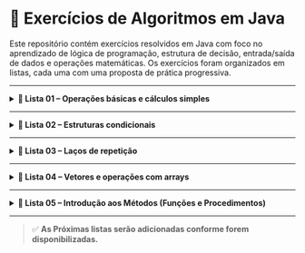 # 📘 Exercícios de Algoritmos em Java

Este repositório contém exercícios resolvidos em Java com foco no aprendizado de lógica de programação, estrutura de decisão, entrada/saída de dados e operações matemáticas. Os exercícios foram organizados em listas, cada uma com uma proposta de prática progressiva.

---
<!-- Lista01 -->
<details>
<summary><strong>📂 Lista 01 – Operações básicas e cálculos simples</strong></summary>

> ⚠️ **Instruções para esta lista:**
> 1. Os exercícios devem ser resolvidos utilizando **apenas estruturas básicas** como:
> 2. Operadores Aritméticos: `+`, `-`, `*`, `/`, `%`
> > **❌ Você não pode utilizar estruturas condicionais, arrays, listas, métodos ou estruturas de dados mais avançadas**

**🔹 [1.1](src/Lista01/L01_E01_AreaRetangulo.java)** Escreva um algoritmo para ler as dimensões de um retângulo (base e altura) e calcular a sua área.

**🔹 [1.2](src/Lista01/L01_E02_MediaAritmetica.java)** Escreva um algoritmo para ler 3 notas de um aluno e calcular a sua média final (média aritmética).

**🔹 [1.3](src/Lista01/L01_E03_MediaPonderada.java)** Escreva um algoritmo para ler 3 notas de um aluno e calcular a sua média final (média ponderada; o peso das notas é: 2, 3 e 5, respectivamente).

**🔹 [1.4](src/Lista01/L01_E04_IdadeEmAnosMesesDias.java)** Escreva um algoritmo para ler a idade de uma pessoa expressa em dias e mostre-a expressa em anos, meses e dias (considerar o ano com 365 dias e o mês com 30 dias).

**🔹 [1.5](src/Lista01/L01_E05_IdadeEmDias.java)** Escreva um algoritmo para ler a idade de uma pessoa expressa em anos, meses e dias e mostre-a expressa apenas em dias (considerar o ano com 365 dias e o mês com 30 dias).

**🔹 [1.6](src/Lista01/L01_E06_ConversaoFahrenheitCelsius.java)** Escreva um algoritmo para ler a temperatura em Fahrenheit e calcular a temperatura correspondente em Celsius.

**🔹 [1.7](src/Lista01/L01_E07_ReajusteSalarial.java)** Escreva um algoritmo para ler o salário atual de um funcionário e o percentual de reajuste e calcular o seu novo salário.

**🔹 [1.8](src/Lista01/L01_E08_PercentualVotos.java)** Escreva um algoritmo para ler o número total de eleitores de um município, o número de votos brancos, nulos e válidos. Calcular e escrever o percentual que cada um representa em relação ao total de eleitores.

**🔹 [1.9](src/Lista01/L01_E09_CustoCarroConsumidor.java)** Escreva um algoritmo para ler o custo de fábrica de um carro e escreva o custo ao consumidor, considerando o acréscimo de 28% do distribuidor e 45% de impostos.

**🔹 [1.10](src/Lista01/L01_E10_SalarioVendedor.java)** Escreva um algoritmo para calcular o salário final de um vendedor com base no número de carros vendidos, valor total das vendas, salário fixo e valor por carro vendido (com comissão de 5% sobre as vendas).

</details>

---
<!-- Lista02 -->
<details>
<summary><strong>📂 Lista 02 – Estruturas condicionais</strong></summary>

> ⚠️ **Instruções para esta lista:**
> 1. Você pode usar tudo o que aprendeu na lista anterior, e mais alguns comandos:
> 2. Operadores Aritméticos: `+`, `-`, `*`, `/`, `%`
> 3. Operadores Relacionais e Lógicos: `==`, `!=`, `<`, `>`, `<=`, `>=`, `&&`, `||`, `!`
> 4. Estruturas Condicionais: `if`, `else`, `else if`, `switch`, `ternários`
> > **❌ Você não pode utilizar arrays, listas, métodos ou estruturas de dados mais avançadas**

**🔹 [2.1](src/Lista02/L02_E01_Multiplos.java)** Escreva um algoritmo para ler 2 valores A e B e escrever seus valores seguidos da mensagem: "são múltiplos entre si" ou "não são múltiplos entre si".

**🔹 [2.2](src/Lista02/L02_E02_MaiorDeTres.java)** Escreva um algoritmo para ler 3 números inteiros e mostrar o maior deles.

**🔹 [2.3](src/Lista02/L02_E03_ParidadeESinal.java)** Escreva um algoritmo para ler um número inteiro e mostrar se é par ou ímpar, e se é positivo ou negativo.

**🔹 [2.4](src/Lista02/L02_E04_DuracaoJogo.java)** Escreva um algoritmo para ler a hora de início e fim de um jogo e calcular sua duração (até 24h, podendo passar para o dia seguinte).

**🔹 [2.5](src/Lista02/L02_E05_ValidaTriangulo.java)** Escreva um algoritmo para ler três valores A, B, C e verificar se formam um triângulo (A < B + C).

**🔹 [2.6](src/Lista02/L02_E06_TipoTriangulo.java)** Escreva um algoritmo para classificar um triângulo como Equilátero, Isósceles ou Escaleno, com base em suas medidas.

**🔹 [2.7](src/Lista02/L02_E07_CategoriaNadador.java)** Escreva um algoritmo para ler a idade de um nadador e classificá-lo em uma das categorias:
- Infantil A: 5-7 anos
- Infantil B: 8-10 anos
- Juvenil A: 11-13 anos
- Juvenil B: 14-17 anos
- Adulto: 18 anos ou mais

**🔹 [2.8](src/Lista02/L02_E08_NotaAlunoPonderada.java)** Escreva um algoritmo para ler o código de um aluno e suas três notas, calcular média ponderada (maior nota com peso 4, demais com peso 3), e informar a média e situação (APROVADO ou REPROVADO).

**🔹 [2.9](src/Lista02/L02_E09_ValorPedido.java)** Escreva um algoritmo para calcular o valor de um pedido com base no código e quantidade de um item do cardápio:

| Produto           | Código | Preço |
|-------------------|--------|-------|
| Cachorro-quente   | 100    | 1,20  |
| Bauru simples     | 101    | 1,30  |
| Bauru com ovo     | 102    | 1,50  |
| Hambúrguer        | 103    | 1,20  |
| Misto quente      | 104    | 1,30  |
| Refrigerante      | 105    | 1,00  |

**🔹 [2.10](src/Lista02/L02_E10_CreditoCliente.java)** Escreva um algoritmo para ler o saldo médio de um cliente e calcular o crédito com base na tabela:

| Saldo Médio     | Percentual de Crédito  |
|-----------------|------------------------|
| de 0 a 200      | nenhum crédito         |
| de 201 a 400    | 20%                    |
| de 401 a 600    | 30%                    |
| acima de 601    | 40%                    |

**🔹 [2.11](src/Lista02/L02_E11_ReajustePorCargo.java)** Escreva um algoritmo para calcular o novo salário de um funcionário com base no seu código de cargo:

| Código | Cargo      | Percentual de Aumento  |
|--------|------------|------------------------|
| 101    | Gerente    | 10%                    |
| 102    | Engenheiro | 20%                    |
| 103    | Técnico    | 30%                    |
| Outro  |            | 40%                    |

**🔹 [2.12](src/Lista02/L02_E12_OrdenaValores.java)** Escreva um algoritmo para ler um valor inteiro I e três reais A, B, C e:
- Se I = 1: mostrar A, B, C em ordem crescente.
- Se I = 2: mostrar A, B, C em ordem decrescente.

**🔹 [2.13](src/Lista02/L02_E13_DecomporNotas.java)** Escreva um algoritmo para ler um valor em reais e decompor esse valor na menor quantidade de notas de 100, 50, 10, 5, 2 e 1.

**🔹 [2.14](src/Lista02/L02_E14_MediaAproveitamento.java)** Escreva um algoritmo para ler número do aluno, suas três notas, média dos exercícios e calcular média de aproveitamento (MA):

    ```
    MA = (Nota1 + Nota2 × 2 + Nota3 × 3 + ME) / 7
    ```

Atribuir conceito:

| MA            | Conceito |
|---------------|----------|
| >= 9,0        | A        |
| 7,5 a < 9,0   | B        |
| 6,0 a < 7,5   | C        |
| 4,0 a < 6,0   | D        |
| < 4,0         | E        |

Mostrar também situação: APROVADO (A, B, C) ou REPROVADO (D, E).

**🔹 [2.15](src/Lista02/L02_E15_IndicePoluicao.java)** Escreva um algoritmo para ler o índice de poluição (entre 0,05 e 0,5) e emitir notificação para os seguintes grupos de indústrias:
- ≥ 0,3: Grupo 1 suspende atividades
- ≥ 0,4: Grupos 1 e 2 suspendem atividades
- ≥ 0,5: Todos os grupos suspendem atividades

</details>

---
<!-- Lista03 -->
<details>
<summary><strong>📂 Lista 03 – Laços de repetição</strong></summary>

> ⚠️ **Instruções para esta lista:**
> 1. Você pode usar tudo o que aprendeu na lista anterior, e mais alguns comandos:
> 2. Operadores Aritméticos: `+`, `-`, `*`, `/`, `%`
> 3. Operadores Relacionais e Lógicos: `==`, `!=`, `<`, `>`, `<=`, `>=`, `&&`, `||`, `!`
> 4. Estruturas Condicionais: `if`, `else`, `else if`, `switch`, `ternários`
> 5. Estruturas de Repetição: `while`, `do-while`, `for`
> > **❌ Você não pode utilizar arrays, listas, métodos ou estruturas de dados mais avançadas**

**🔹 [3.1](src/Lista03/L03_E01_IntervaloImpar.java)** Escreva um algoritmo para gerar e escrever os números ímpares entre 100 e 200.

**🔹 [3.2](src/Lista03/L03_E02_RestoDivisao5Por11.java)** Escreva um algoritmo para gerar os números de 1000 a 1999 e escrever aqueles que, divididos por 11, dão resto igual a 5.

**🔹 [3.3](src/Lista03/L03_E03_ProdutorioPares.java)** Escreva um algoritmo para ler vários números inteiros e positivos e calcular o produtório dos números pares. O fim da leitura será indicado pelo número 0.

**🔹 [3.4](src/Lista03/L03_E04_MaiorMenorMedia.java)** Escreva um algoritmo para ler 10 valores inteiros e:
- a) encontrar o maior valor;
- b) encontrar o menor valor;
- c) calcular a média dos números lidos.

**🔹 [3.5](src/Lista03/L03_E05_ProgressaoLinear.java)** Chico tem 1,50 metro e cresce 2 centímetros por ano, enquanto Zé tem 1,10 metro e cresce 3 centímetros por ano. Escreva um algoritmo para calcular e imprimir quantos anos serão necessários para que Zé seja maior que Chico.

**🔹 [3.6](src/Lista03/L03_E06_Fatorial.java)** Escreva um algoritmo para ler um número inteiro e positivo e calcular o seu fatorial.

**🔹 [3.7](src/Lista03/L03_E07_Fatorial.java)** Escreva um algoritmo para ler dois números inteiros e positivos e informar se o segundo corresponde ao fatorial do primeiro.

**🔹 [3.8](src/Lista03/L03_E08_ProdutoPrimos.java)** Escreva um algoritmo para calcular e escrever o produto dos números primos entre 92 e 107.

**🔹 [3.9](src/Lista03/L03_E09_SerieEuler.java)** Escreva um algoritmo para ler um valor N inteiro e positivo e calcular o valor de E: ``` E = 1 + 1 / 1! + 1 / 2! + 1 / 3! + ... + 1 / N! ```

**🔹 [3.10](src/Lista03/L03_E10_NumerosPerfeitos.java)** Escreva um algoritmo para gerar e escrever os 5 primeiros números perfeitos.  
Um número perfeito é aquele que é igual à soma dos seus divisores (ex: 6 = 1 + 2 + 3 e 28 = 1 + 2 + 4 + 7 + 14).

**🔹 [3.11](src/Lista03/L03_E11_NumerosPerfeitos.java)** Escreva um algoritmo para ler um número inteiro e positivo e informar qual o próximo número perfeito a partir dele.

**🔹 [3.12](src/Lista03/L03_E12_EstatisticaPopulacional.java)** A prefeitura de uma cidade fez uma pesquisa entre seus habitantes. Escreva um algoritmo para ler o salário e número de filhos dos habitantes e escrever:
- a) média do salário da população;
- b) média do número de filhos;
- c) maior salário;
- d) percentual de pessoas com salário até R$ 100,00.  
  O final da leitura de dados dar-se-á com a entrada de um salário negativo.

**🔹 [3.13](src/Lista03/L03_E13_EstatisticaEleitoral.java)** Em uma eleição presidencial existem quatro candidatos. Os votos são informados através de códigos. Os dados utilizados para a contagem dos votos obedecem à seguinte codificação:
- 1, 2, 3, 4 = voto para os respectivos candidatos;
- 5 = voto nulo;
- 6 = voto em branco;

Escreva um algoritmo para ler o código do candidato em um voto. Calcular e escrever:
- total de votos para cada candidato;
- total de votos nulos;
- total de votos em branco;  
  O valor 0 finaliza o conjunto de votos.

**🔹 [3.14](src/Lista03/L03_E14_EstatisticaSalarial.java)** Foi feita uma pesquisa entre os habitantes de uma região. Escreva um algoritmo para ler idade, sexo (m/f) e salário dos habitantes. Calcular e escrever:
- a) a média de salário da população;
- b) maior e menor idade da população;
- c) quantidade de mulheres com salário até R$ 100,00.  
  Encerre a entrada de dados quando for digitada uma idade negativa.

**🔹 [3.15](src/Lista03/L03_E15_MediaPonderada.java)** Escreva um algoritmo para ler o código de um aluno e suas três notas. Calcule a média ponderada do aluno:
- Considerando que o peso para a maior nota seja 4 (quatro) e para as duas restantes, 3 (três)
- Mostre o código do aluno, suas três notas, a média calculada e uma mensagem:
  - **APROVADO:** se a média for maior ou igual a 5
  - **REPROVADO:** se a média for menor que 5.
- Repita a operação até que o código lido seja negativo.

**🔹 [3.16](src/Lista03/L03_E16_ProgressaoAritmetica.java)** Escreva um algoritmo para ler um número `n` (número de termos de uma progressão aritmética), `a1` (o primeiro termo da progressão) e `r` (a razão da progressão) e escrever os `n` termos desta progressão, bem como a soma dos elementos.

**🔹 [3.17](src/Lista03/L03_E17_Tabuada.java)** Escreva um algoritmo para ler um valor para uma variável `n` e calcular a tabuada de 1 até `n`. Escreva a tabuada na forma:

```
1 x n = n  
2 x n = 2n  
3 x n = 3n  
...  
n x n = n²
```

**🔹 [3.18](src/Lista03/L03_E18_CalculosCondicionais.java)** Escreva um algoritmo para ler um número não determinado de valores para `m`, todos inteiros e positivos.
- Se `m` for par, verificar quantos divisores possui e escrever esta informação.
- Se `m` for ímpar e menor do que 10, calcular e escrever o fatorial de `m`.
- Se `m` for ímpar e maior ou igual a 10, calcular e escrever a soma dos inteiros de 1 até `m`.

**🔹 [3.19](src/Lista03/L03_E19_EstatisticaPopulacional.java)** Foi realizada uma pesquisa de algumas características físicas da população de uma certa região. Coletaram-se os seguintes dados de cada habitante:
- sexo (masculino e feminino);
- cor dos olhos (azuis, verdes ou castanhos);
- cor dos cabelos (loiros, castanhos ou pretos);
- idade.

Calcular e escrever:
- a maior idade dos habitantes;
- a quantidade de indivíduos do sexo feminino cuja idade está entre 18 e 35 anos e que tenham olhos verdes e cabelos loiros.  
  Encerre a entrada de dados quando for digitada uma idade negativa.

**🔹 [3.20](src/Lista03/L03_E20_SerieHarmonica.java)** Escreva um algoritmo para ler um valor `n` inteiro e positivo e calcular a seguinte soma:  
S = 1 + 1/2 + 1/3 + 1/4 + ... + 1/n  
O algoritmo deve escrever cada termo gerado e o valor final de `S`.

</details>

---
<!-- Lista04 -->
<details>
<summary><strong>📂 Lista 04 – Vetores e operações com arrays</strong></summary>

> ⚠️ **Instruções para esta lista:**
> 1. Você pode usar tudo o que aprendeu na lista anterior, e mais alguns comandos:
> 2. Operadores Aritméticos: `+`, `-`, `*`, `/`, `%`
> 3. Operadores Relacionais e Lógicos: `==`, `!=`, `<`, `>`, `<=`, `>=`, `&&`, `||`, `!`
> 4. Estruturas Condicionais: `if`, `else`, `else if`, `switch`, `ternários`
> 5. Estruturas de Repetição: `while`, `do-while`, `for`
> 6. Estrutura de Dados: `tipo array[]`, `tipo matriz[][]`
> > **✅ Você pode utilizar vetores e matrizes**  
> > **❌ Você não pode utilizar listas, métodos ou estruturas de dados mais avançadas**

**🔹 [4.1](src/Lista04/L04_E01_VetorNumerosPares.java)** Escreva um algoritmo para criar e popular um vetor com os 100 primeiros números pares.

**🔹 [4.2](src/Lista04/L04_E02_VetorNumerosPrimos.java)** Escreva um algoritmo para criar e popular um vetor com os 10 primeiros números primos.

**🔹 [4.3](src/Lista04/L04_E03_VetorFatorial.java)** Escreva um algoritmo para receber 2 vetores A e B de tamanho 10 contendo números inteiros. Ao final do algoritmo, o vetor B deve conter o fatorial de cada elemento do vetor A.

**🔹 [4.4](src/Lista04/L04_E04_UniaoVetores.java)** Escreva um algoritmo para receber 2 vetores A e B de tamanho 10 contendo números inteiros. Ao final do algoritmo, um vetor C deve ser criado contendo a união de A e B.

**🔹 [4.5](src/Lista04/L04_E05_InterseccaoVetores.java)** Escreva um algoritmo para receber 2 vetores A e B de tamanho 10 contendo números inteiros. Ao final do algoritmo, um vetor C deve ser criado contendo a intersecção de A e B.

**🔹 [4.6](src/Lista04/L04_E06_QuantidadeNumerosPares.java)** Escreva um algoritmo para receber um vetor A de tamanho 15 contendo números inteiros e imprimir a quantidade de valores pares.

**🔹 [4.7](src/Lista04/L04_E07_SomarElementosVetor.java)** Escreva um algoritmo para receber um vetor A de tamanho 20 contendo números inteiros e imprimir a soma dos seus elementos.

**🔹 [4.8](src/Lista04/L04_E08_OrdenarVetorBubbleSortCrescente.java)** Escreva um algoritmo para receber um vetor A de tamanho 20 contendo números inteiros e ordená-lo em ordem crescente.

**🔹 [4.9](src/Lista04/L04_E09_OrdenarVetorBubbleSortDecrescente.java)** Escreva um algoritmo para receber 2 vetores A e B de tamanho 10 contendo números inteiros. Ao final do algoritmo, um vetor C deve ser criado contendo a união de A e B em ordem decrescente.

**🔹 [4.10](src/Lista04/L04_E10_FiltrarVetorNumerosPrimos.java)** Escreva um algoritmo para receber um vetor A de tamanho 10 contendo números inteiros. O algoritmo deve gerar um vetor B e o popular com os números primos do vetor A.

**🔹 [4.11](src/Lista04/L04_E11_EncontrarMaiorValorVetor.java)** Escreva um algoritmo para receber um vetor A de tamanho 15 contendo números inteiros e imprimir o maior valor do vetor.

**🔹 [4.12](src/Lista04/L04_E12_SomaElementosMatriz.java)** Escreva um algoritmo para receber uma matriz A(5,5) contendo números inteiros e imprimir a soma dos seus elementos.

**🔹 [4.13](src/Lista04/L04_E13_SomaDiagonalPrincipalMatriz.java)** Escreva um algoritmo para receber uma matriz A(5,5) contendo números inteiros e imprimir a soma do elementos da diagonal principal.

**🔹 [4.14](src/Lista04/L04_E14_SomaEspecificaMatriz.java)** Escreva um algoritmo para receber uma matriz A(5,5) contendo números inteiros e imprimir a soma dos elementos da linha 5 e da coluna 3.

**🔹 [4.15](src/Lista04/L04_E15_EncontrarValorDiagonalMatriz.java)** Escreva um algoritmo para receber uma matriz A(5,5) contendo números inteiros e imprimir o menor elemento da sua diagonal principal.

**🔹 [4.16](src/Lista04/L04_E16_ProdutoMatrizes.java)** Escreva um algoritmo para receber duas matrizes A(4,4) e B(4,4) e retornar a matriz C que seja o produto matricial de A por B.

**🔹 [4.17](src/Lista04/L04_E17_SomaMatrizes.java)** Escreva um algoritmo para receber duas matrizes A(4,4) e B(4,4) e retornar a matriz C que seja a soma de A com B.

**🔹 [4.18](src/Lista04/L04_E18_SomaLinhasPares.java)** Escreva um algoritmo para receber uma matriz A(9,9) de reais e imprimir a soma dos elementos das linhas pares de A.

**🔹 [4.19](src/Lista04/L04_E19_MultiplicaMatrizPorValor.java)** Escreva um algoritmo para receber uma matriz A(6,6) e um valor B. O algoritmo deve multiplicar cada elemento de A por B e armazenar em um vetor C.

**🔹 [4.20](src/Lista04/L04_E20_SomaLinhasEmVetor.java)** Escreva um algoritmo para receber uma matriz A(12,12). O algoritmo deve somar cada linha de A e armazenar em um vetor B.

</details>

---
<!-- Lista05 -->
<details>
<summary><strong>📂 Lista 05 – Introdução aos Métodos (Funções e Procedimentos)</strong></summary>

> ⚠️ **Instruções para esta lista:**
> 1. Você pode usar tudo o que aprendeu na lista anterior, e mais alguns comandos:
> 2. Operadores Aritméticos: `+`, `-`, `*`, `/`, `%`
> 3. Operadores Relacionais e Lógicos: `==`, `!=`, `<`, `>`, `<=`, `>=`, `&&`, `||`, `!`
> 4. Estruturas Condicionais: `if`, `else`, `else if`, `switch`, `ternários`
> 5. Estruturas de Repetição: `while`, `do-while`, `for`
> 6. Estrutura de Dados: `tipo array[]`, `tipo matriz[][]`
> 7. Métodos: `public static tipoRetorno nomeMetodo(tipo parametros) {corpo}`
> > **✅ Você pode utilizar arrays e métodos que você mesmo criou ou outros métodos simples**  
> > **❌ Você não pode utilizar listas, ou estruturas de dados mais avançadas**

**🔹 [5.01](src/Lista05/L05_E01_AreaRetangulo.java)** Escreva uma função para receber as dimensões de um retângulo (base e altura) e retornar a sua área.

**🔹 [5.02](src/Lista05/L05_E02_MediaPonderada.java)** Escreva uma função para receber 3 notas de um aluno e retornar a sua média final (média ponderada; o peso das notas é: 2, 3 e 5, respectivamente).

**🔹 [5.03](src/Lista05/L05_E03_IdadeEmAnosMesesDias.java)** Escreva uma função para receber a idade de uma pessoa expressa em dias e retorne ela expressa em anos, meses e dias (considerar o ano com 365 dias e o mês com 30 dias).

**🔹 [5.04](src/Lista05/L05_E04_CustoCarroConsumidor.java)** O custo ao consumidor de um carro novo é a soma do custo de fábrica com o percentual do distribuidor e dos impostos (aplicados ao custo de fábrica). O percentual do distribuidor é de 28% e os impostos de 45%. Escreva uma função para receber o custo de fábrica de um carro e retornar o custo ao consumidor.

**🔹 [5.05](src/Lista05/L05_E05_SalarioVendedor.java)** Uma revendedora de carros usados paga a seus funcionários um salário fixo por mês, mais uma comissão em reais para cada carro vendido e mais 5% do valor das vendas por ele efetuadas. Escreva uma função para receber o número de carros vendidos por um vendedor, o valor total de suas vendas, o salário fixo e o valor que ele recebe por carro vendido. Calcule e retorne o salário final do vendedor.

**🔹 [5.06](src/Lista05/L05_E06_VerificarFatorial.java)** Escreva uma função para receber dois números inteiros e positivos e retornar se o segundo corresponde ao fatorial do primeiro.

**🔹 [5.07](src/Lista05/L05_E07_SerieEuler.java)** Escreva uma função para receber um valor N inteiro e positivo e retornar o valor de E: ``` E = 1 + 1 / 1! + 1 / 2! + 1 / 3! + ... + 1 / N! ```

**🔹 [5.08](src/Lista05/L05_E08_NumerosPerfeitos.java)** Escreva uma função para receber um número inteiro e positivo e retornar qual o próximo número perfeito a partir dele.

**🔹 [5.09](src/Lista05/L05_E09_ProgressaoAritmetica.java)** Escreva uma função para receber um número n (número de termos de uma progressão aritmética), a1 (o primeiro termo da progressão) e r (a razão da progressão) e retornar os n termos desta progressão.

**🔹 [5.10](src/Lista05/L05_E10_VetorFatorial.java)** Escreva uma função para receber um vetor A de números inteiros. A função deve retornar um vetor contendo o fatorial de cada elemento do vetor A.

**🔹 [5.11](src/Lista05/L05_E11_MaiorValorDoVetor.java)** Escreva uma função para receber um vetor A de números inteiros e retornar o maior valor do vetor.

**🔹 [5.12](src/Lista05/L05_E12_SomaElementosMatriz.java)** Escreva uma função para receber uma matriz A contendo números inteiros e retornar a soma dos seus elementos.

**🔹 [5.13](src/Lista05/L05_E13_SomaDiagonalPrincipalMatriz.java)** Escreva uma função para receber uma matriz A contendo números inteiros e retornar a soma dos elementos da diagonal principal.

**🔹 [5.14](src/Lista05/L05_E14_EncontrarValorDiagonalMatriz.java)** Escreva uma função para receber uma matriz A contendo números inteiros e retornar o menor elemento da sua diagonal principal.

**🔹 [5.15](src/Lista05/L05_E15_ProdutoMatrizes.java)** Escreva uma função para receber duas matrizes A e B e retornar a matriz C que seja o produto matricial de A por B.

</details>

---

> ✅ **As Próximas listas serão adicionadas conforme forem disponibilizadas.**
